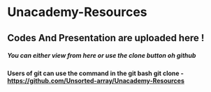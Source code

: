# Unacademy-Resources

## Codes And Presentation are uploaded here !


##### You can either view from here or use the clone button oh github

#### Users of git can use the command in the git bash git clone - https://github.com/Unsorted-array/Unacademy-Resources

